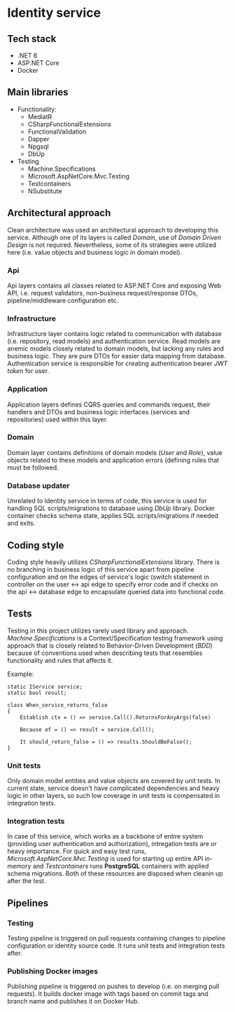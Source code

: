 
# Identity service

## Tech stack

* .NET 6
* ASP<span>.</span>NET Core
* Docker

## Main libraries

* Functionality:
	* MediatR
	* CSharpFunctionalExtensions
	* FunctionalValidation
	* Dapper
	* Npgsql
	* DbUp
* Testing
	* Machine.Specifications
	* Microsoft.AspNetCore.Mvc.Testing
	* Testcontainers
	* NSubstitute

## Architectural approach

Clean architecture was used an architectural approach to developing this service. Although one of its layers is called *Domain*, use of *Domain Driven Design* is not required. Nevertheless, some of its strategies were utilized here (i.e. value objects and business logic in domain model).

### Api
Api layers contains all classes related to ASP<span>.</span>NET Core and exposing Web API, i.e. request validators, non-business request/response DTOs, pipeline/middleware configuration etc.

### Infrastructure
Infrastructure layer contains logic related to communication with database (i.e. repository, read models) and authentication service. Read models are anemic models closely related to domain models, but lacking any rules and business logic. They are pure DTOs for easier data mapping from database. Authentication service is responsible for creating authentication bearer *JWT token* for user.

### Application
Application layers defines CQRS queries and commands request, their handlers and DTOs and business logic interfaces (services and repositories) used within this layer. 

### Domain
Domain layer contains definitions of domain models (*User* and *Role*), value objects related to these models and application errors (defining rules that must be followed.

### Database updater

Unrelated to Identity service in terms of code, this service is used for handling SQL scripts/migrations to database using *DbUp* library. Docker container checks schema state, applies SQL scripts/migrations if needed and exits.

## Coding style

Coding style heavily utilizes *CSharpFunctionalExtensions* library. There is no branching in business logic of this service apart from pipeline configuration and on the edges of service's logic (switch statement in controller on the user <-> api edge to specify error code and if checks on the api <-> database edge to encapsulate queried data into functional code.

## Tests

Testing in this project utilizes rarely used library and approach. *Machine.Specifications* is a Context/Specification testing framework using approach that is closely related to Behavior-Driven Development (*BDD*) because of conventions used when describing tests that resembles functionality and rules that affects it.

Example:
```
static IService service;
static bool result;

class When_service_returns_false
{
    Establish ctx = () => service.Call().ReturnsForAnyArgs(false)

    Because of = () => result = service.Call();

    It should_return_false = () => results.ShouldBeFalse();
}
```


### Unit tests

Only domain model entities and value objects are covered by unit tests. In current state, service doesn't have complicated dependencies and heavy logic in other layers, so such low coverage in unit tests is compensated in integration tests.

### Integration tests

In case of this service, which works as a backbone of entire system (providing user authentication and authorization), intregation tests are or heavy importance. For quick and easy test runs, *Microsoft.AspNetCore.Mvc.Testing* is used for starting up entire API in-memory and *Testcontainers* runs **PostgreSQL** containers with applied schema migrations. Both of these resources are disposed when cleanin up after the test.

## Pipelines

### Testing
Testing pipeline is triggered on pull requests containing changes to pipeline configuration or identity source code. It runs unit tests and integration tests after.

### Publishing Docker images
Publishing pipeline is triggered on pushes to develop (i.e. on merging pull requests). It builds docker image with tags based on commit tags and branch name and publishes it on Docker Hub.